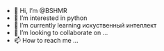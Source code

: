- 👋 Hi, I’m @BSHMR
- 👀 I’m interested in python
- 🌱 I’m currently learning искуственный интеллект
- 💞️ I’m looking to collaborate on ...
- 📫 How to reach me ...

<!---
BSHMR/BSHMR is a ✨ special ✨ repository because its `README.md` (this file) appears on your GitHub profile.
You can click the Preview link to take a look at your changes.
--->
